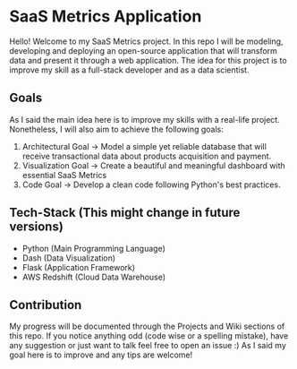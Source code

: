 # SaaS Metrics Application

Hello! Welcome to my SaaS Metrics project. In this repo I will be modeling, developing and deploying an open-source application that will transform data and present it through a web application.
The idea for this project is to improve my skill as a full-stack developer and as a data scientist.

## Goals

As I said the main idea here is to improve my skills with a real-life project. Nonetheless, I will also aim to achieve the following goals:

1. Architectural Goal -> Model a simple yet reliable database that will receive transactional data about products acquisition and payment.
2. Visualization Goal -> Create a beautiful and meaningful dashboard with essential SaaS Metrics
3. Code Goal -> Develop a clean code following Python's best practices.

## Tech-Stack (This might change in future versions)

- Python (Main Programming Language)
- Dash (Data Visualization)
- Flask (Application Framework)
- AWS Redshift (Cloud Data Warehouse)

## Contribution

My progress will be documented through the Projects and Wiki sections of this repo. If you notice anything odd (code wise or a spelling mistake), have any suggestion or just want to talk feel free to open an issue :) As I said my goal here is to improve and any tips are welcome!
